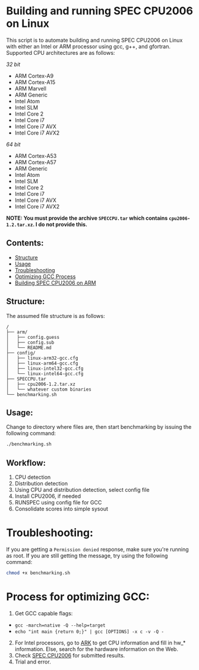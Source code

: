 Building and running SPEC CPU2006 on Linux
==========================================

This script is to automate building and running SPEC CPU2006 on Linux with either an Intel or ARM processor using gcc, g++, and gfortran. Supported CPU architectures are as follows:

*32 bit*

+ ARM Cortex-A9
+ ARM Cortex-A15
+ ARM Marvell
+ ARM Generic
+ Intel Atom
+ Intel SLM
+ Intel Core 2
+ Intel Core i7
+ Intel Core i7 AVX
+ Intel Core i7 AVX2

*64 bit*

+ ARM Cortex-A53
+ ARM Cortex-A57
+ ARM Generic
+ Intel Atom
+ Intel SLM
+ Intel Core 2
+ Intel Core i7
+ Intel Core i7 AVX
+ Intel Core i7 AVX2


**NOTE: You must provide the archive `SPECCPU.tar` which contains `cpu2006-1.2.tar.xz`. I do not provide this.**


Contents:
---------

+ [Structure](#structure)
+ [Usage](#useage)
+ [Troubleshooting](#troubleshooting)
+ [Optimizing GCC Process](#process-for-optimizing-gcc)
+ [Building SPEC CPU2006 on ARM](/arm/README.md)


Structure:
----------

The assumed file structure is as follows:

```
/
├── arm/
│   ├── config.guess
│   ├── config.sub
│   └── README.md
├── config/
│   ├── linux-arm32-gcc.cfg
│   ├── linux-arm64-gcc.cfg
│   ├── linux-intel32-gcc.cfg
│   └── linux-intel64-gcc.cfg
├── SPECCPU.tar
│   ├── cpu2006-1.2.tar.xz
│   └── whatever custom binaries
└── benchmarking.sh
```

Usage:
------

Change to directory where files are, then start benchmarking by issuing the following 
command:

```bash
./benchmarking.sh
```


Workflow:
---------

1. CPU detection
2. Distribution detection
3. Using CPU and distribution detection, select config file
4. Install CPU2006, if needed
5. RUNSPEC using config file for GCC
6. Consolidate scores into simple sysout


Troubleshooting:
================

If you are getting a `Permission denied` response, make sure you're running as root. 
If you are still getting the message, try using the following command:

```bash
chmod +x benchmarking.sh
```


Process for optimizing GCC:
===========================

1. Get GCC capable flags: 
  - `gcc -march=native -Q --help=target`
  - `echo "int main {return 0;}" | gcc [OPTIONS] -x c -v -Q -`
2. For Intel processors, go to [ARK](http://ark.intel.com/) to get CPU information and fill in hw_* information. Else, search for the hardware information on the Web.
3. Check [SPEC CPU2006](http://www.spec.org/cgi-bin/osgresults?conf=rint2006) for submitted results.
4. Trial and error.
